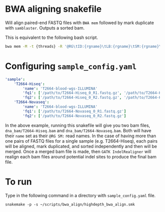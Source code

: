 # BWA aligning snakefile
Will align paired-end FASTQ files with `BWA mem` followed by mark duplicate with `samblaster`. Outputs a sorted bam. 

This is equivalent to the following bash script. 
```bash
bwa mem -M -t {threads} -R '@RG\tID:{rgname}\tLB:{rgname}\tSM:{rgname}\tPL:ILLUMINA' {REFERENCE} {fq1} {fq2} | samblaster -M --addMateTags | samtools sort -@ {threads} -O BAM -o {output_bam} -
```

# Configuring `sample_config.yaml`
```yaml
'sample':
    'T2664-Hiseq':
        'name': 'T2664-blood-wgs-ILLUMINA'
        'fq1': ['/path/to/T2664-Hiseq_0_R1.fastq.gz', '/path/to/T2664-Hiseq_1_R1.fastq.gz']
        'fq2': ['/path/to/T2664-Hiseq_0_R2.fastq.gz', '/path/to/T2664-Hiseq_1_R2.fastq.gz']
    'T2664-Novaseq':
        'name': 'T2664-blood-wgs-ILLUMINA'
        'fq1': ['/path/to/T2664-Novaseq_0_R1.fastq.gz']
        'fq2': ['/path/to/T2664-Novaseq_0_R2.fastq.gz']

```
In the above example, running this snakefile will give you two bam files, `dna_bam/T2664-Hiseq.bam` and `dna_bam/T2664-Novaseq.bam`. Both will have their `name` set as their `@RG SM:` read names. In the case of having more than one pairs of FASTQ files for a single sample (e.g. T2664-Hiseq), each pairs will be aligned, mark duplicated, and sorted independently and then will be merged. Once a merged bam file is made, then `GATK IndelRealigner` will realign each bam files around potential indel sites to produce the final bam file. 

# To run
Type in the following command in a directory with `sample_config.yaml` file. 
```
snakemake -p -s ~/scripts/bwa_align/highdepth_bwa_align.smk
```
